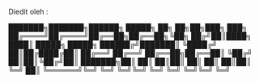 Diedit oleh :

███████╗███████╗██████╗  █████╗ ██╗   ██╗██╗███╗   ███╗
██╔════╝██╔════╝██╔══██╗██╔══██╗╚██╗ ██╔╝██║████╗ ████║
█████╗  █████╗  ██████╔╝███████║ ╚████╔╝ ██║██╔████╔██║
██╔══╝  ██╔══╝  ██╔══██╗██╔══██║  ╚██╔╝  ██║██║╚██╔╝██║
███████╗██║     ██║  ██║██║  ██║   ██║   ██║██║ ╚═╝ ██║
╚══════╝╚═╝     ╚═╝  ╚═╝╚═╝  ╚═╝   ╚═╝   ╚═╝╚═╝     ╚═╝
                                                       